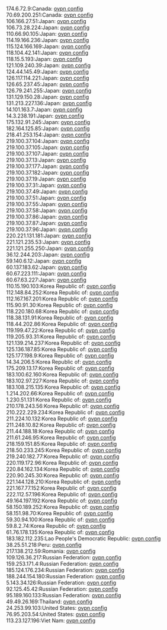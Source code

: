 174.6.72.9:Canada: [ovpn config](vpn/174_6_72_9.ovpn)  
70.69.200.251:Canada: [ovpn config](vpn/70_69_200_251.ovpn)  
106.166.27.51:Japan: [ovpn config](vpn/106_166_27_51.ovpn)  
106.73.28.224:Japan: [ovpn config](vpn/106_73_28_224.ovpn)  
110.66.90.105:Japan: [ovpn config](vpn/110_66_90_105.ovpn)  
114.19.166.236:Japan: [ovpn config](vpn/114_19_166_236.ovpn)  
115.124.166.169:Japan: [ovpn config](vpn/115_124_166_169.ovpn)  
118.104.42.141:Japan: [ovpn config](vpn/118_104_42_141.ovpn)  
118.15.5.193:Japan: [ovpn config](vpn/118_15_5_193.ovpn)  
121.109.240.39:Japan: [ovpn config](vpn/121_109_240_39.ovpn)  
124.44.145.49:Japan: [ovpn config](vpn/124_44_145_49.ovpn)  
126.117.114.221:Japan: [ovpn config](vpn/126_117_114_221.ovpn)  
126.65.237.45:Japan: [ovpn config](vpn/126_65_237_45.ovpn)  
126.79.241.255:Japan: [ovpn config](vpn/126_79_241_255.ovpn)  
131.129.150.28:Japan: [ovpn config](vpn/131_129_150_28.ovpn)  
131.213.227.136:Japan: [ovpn config](vpn/131_213_227_136.ovpn)  
14.101.163.7:Japan: [ovpn config](vpn/14_101_163_7.ovpn)  
14.3.238.191:Japan: [ovpn config](vpn/14_3_238_191.ovpn)  
175.132.91.245:Japan: [ovpn config](vpn/175_132_91_245.ovpn)  
182.164.125.85:Japan: [ovpn config](vpn/182_164_125_85.ovpn)  
218.41.253.154:Japan: [ovpn config](vpn/218_41_253_154.ovpn)  
219.100.37.104:Japan: [ovpn config](vpn/219_100_37_104.ovpn)  
219.100.37.105:Japan: [ovpn config](vpn/219_100_37_105.ovpn)  
219.100.37.107:Japan: [ovpn config](vpn/219_100_37_107.ovpn)  
219.100.37.13:Japan: [ovpn config](vpn/219_100_37_13.ovpn)  
219.100.37.177:Japan: [ovpn config](vpn/219_100_37_177.ovpn)  
219.100.37.182:Japan: [ovpn config](vpn/219_100_37_182.ovpn)  
219.100.37.19:Japan: [ovpn config](vpn/219_100_37_19.ovpn)  
219.100.37.31:Japan: [ovpn config](vpn/219_100_37_31.ovpn)  
219.100.37.49:Japan: [ovpn config](vpn/219_100_37_49.ovpn)  
219.100.37.51:Japan: [ovpn config](vpn/219_100_37_51.ovpn)  
219.100.37.55:Japan: [ovpn config](vpn/219_100_37_55.ovpn)  
219.100.37.58:Japan: [ovpn config](vpn/219_100_37_58.ovpn)  
219.100.37.86:Japan: [ovpn config](vpn/219_100_37_86.ovpn)  
219.100.37.87:Japan: [ovpn config](vpn/219_100_37_87.ovpn)  
219.100.37.96:Japan: [ovpn config](vpn/219_100_37_96.ovpn)  
220.221.131.181:Japan: [ovpn config](vpn/220_221_131_181.ovpn)  
221.121.235.53:Japan: [ovpn config](vpn/221_121_235_53.ovpn)  
221.121.255.250:Japan: [ovpn config](vpn/221_121_255_250.ovpn)  
36.12.244.203:Japan: [ovpn config](vpn/36_12_244_203.ovpn)  
59.140.6.12:Japan: [ovpn config](vpn/59_140_6_12.ovpn)  
60.137.183.62:Japan: [ovpn config](vpn/60_137_183_62.ovpn)  
60.67.223.111:Japan: [ovpn config](vpn/60_67_223_111.ovpn)  
60.67.63.227:Japan: [ovpn config](vpn/60_67_63_227.ovpn)  
110.15.190.103:Korea Republic of: [ovpn config](vpn/110_15_190_103.ovpn)  
112.148.84.252:Korea Republic of: [ovpn config](vpn/112_148_84_252.ovpn)  
112.167.167.201:Korea Republic of: [ovpn config](vpn/112_167_167_201.ovpn)  
115.90.91.30:Korea Republic of: [ovpn config](vpn/115_90_91_30.ovpn)  
118.220.180.68:Korea Republic of: [ovpn config](vpn/118_220_180_68.ovpn)  
118.38.131.91:Korea Republic of: [ovpn config](vpn/118_38_131_91.ovpn)  
118.44.202.86:Korea Republic of: [ovpn config](vpn/118_44_202_86.ovpn)  
119.199.47.22:Korea Republic of: [ovpn config](vpn/119_199_47_22.ovpn)  
119.205.93.31:Korea Republic of: [ovpn config](vpn/119_205_93_31.ovpn)  
121.139.214.237:Korea Republic of: [ovpn config](vpn/121_139_214_237.ovpn)  
125.136.187.85:Korea Republic of: [ovpn config](vpn/125_136_187_85.ovpn)  
125.177.198.9:Korea Republic of: [ovpn config](vpn/125_177_198_9.ovpn)  
14.34.206.5:Korea Republic of: [ovpn config](vpn/14_34_206_5.ovpn)  
175.209.13.17:Korea Republic of: [ovpn config](vpn/175_209_13_17.ovpn)  
183.100.62.160:Korea Republic of: [ovpn config](vpn/183_100_62_160.ovpn)  
183.102.97.227:Korea Republic of: [ovpn config](vpn/183_102_97_227.ovpn)  
183.108.215.135:Korea Republic of: [ovpn config](vpn/183_108_215_135.ovpn)  
1.214.202.66:Korea Republic of: [ovpn config](vpn/1_214_202_66.ovpn)  
1.230.51.131:Korea Republic of: [ovpn config](vpn/1_230_51_131.ovpn)  
210.178.243.56:Korea Republic of: [ovpn config](vpn/210_178_243_56.ovpn)  
210.222.229.234:Korea Republic of: [ovpn config](vpn/210_222_229_234.ovpn)  
211.224.10.132:Korea Republic of: [ovpn config](vpn/211_224_10_132.ovpn)  
211.248.10.82:Korea Republic of: [ovpn config](vpn/211_248_10_82.ovpn)  
211.44.188.18:Korea Republic of: [ovpn config](vpn/211_44_188_18.ovpn)  
211.61.246.95:Korea Republic of: [ovpn config](vpn/211_61_246_95.ovpn)  
218.159.151.85:Korea Republic of: [ovpn config](vpn/218_159_151_85.ovpn)  
218.50.233.245:Korea Republic of: [ovpn config](vpn/218_50_233_245.ovpn)  
219.240.182.77:Korea Republic of: [ovpn config](vpn/219_240_182_77.ovpn)  
220.119.172.96:Korea Republic of: [ovpn config](vpn/220_119_172_96.ovpn)  
220.84.162.134:Korea Republic of: [ovpn config](vpn/220_84_162_134.ovpn)  
220.90.245.30:Korea Republic of: [ovpn config](vpn/220_90_245_30.ovpn)  
221.144.128.210:Korea Republic of: [ovpn config](vpn/221_144_128_210.ovpn)  
221.167.77.152:Korea Republic of: [ovpn config](vpn/221_167_77_152.ovpn)  
222.112.57.196:Korea Republic of: [ovpn config](vpn/222_112_57_196.ovpn)  
49.164.197.192:Korea Republic of: [ovpn config](vpn/49_164_197_192.ovpn)  
58.150.189.252:Korea Republic of: [ovpn config](vpn/58_150_189_252.ovpn)  
58.151.98.70:Korea Republic of: [ovpn config](vpn/58_151_98_70.ovpn)  
59.30.94.100:Korea Republic of: [ovpn config](vpn/59_30_94_100.ovpn)  
59.8.2.74:Korea Republic of: [ovpn config](vpn/59_8_2_74.ovpn)  
61.76.178.135:Korea Republic of: [ovpn config](vpn/61_76_178_135.ovpn)  
183.182.112.235:Lao People's Democratic Republic: [ovpn config](vpn/183_182_112_235.ovpn)  
38.25.51.218:Peru: [ovpn config](vpn/38_25_51_218.ovpn)  
217.138.212.59:Romania: [ovpn config](vpn/217_138_212_59.ovpn)  
109.126.36.217:Russian Federation: [ovpn config](vpn/109_126_36_217.ovpn)  
159.253.171.4:Russian Federation: [ovpn config](vpn/159_253_171_4.ovpn)  
185.124.176.234:Russian Federation: [ovpn config](vpn/185_124_176_234.ovpn)  
188.244.154.180:Russian Federation: [ovpn config](vpn/188_244_154_180.ovpn)  
5.143.34.126:Russian Federation: [ovpn config](vpn/5_143_34_126.ovpn)  
92.125.45.42:Russian Federation: [ovpn config](vpn/92_125_45_42.ovpn)  
95.189.160.133:Russian Federation: [ovpn config](vpn/95_189_160_133.ovpn)  
49.49.26.169:Thailand: [ovpn config](vpn/49_49_26_169.ovpn)  
24.253.99.103:United States: [ovpn config](vpn/24_253_99_103.ovpn)  
76.95.203.54:United States: [ovpn config](vpn/76_95_203_54.ovpn)  
113.23.127.196:Viet Nam: [ovpn config](vpn/113_23_127_196.ovpn)  
